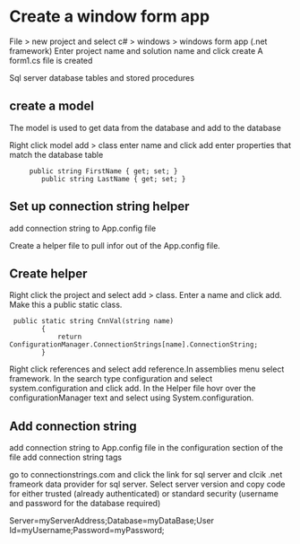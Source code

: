 Create a window form app
========================

File > new project and select c# > windows > windows form app (.net framework)
Enter project name and solution name and click create
A form1.cs file is created

Sql server database tables and stored procedures

create a model
-------------

The model is used to get data from the database and add to the database

Right click model add > class enter name and click add
enter properties that match the database table

```
     public string FirstName { get; set; }
        public string LastName { get; set; }
```
Set up connection string helper
----------------------------------

add connection string to App.config file

Create a helper file to pull infor out of the App.config file. 

Create helper
-------------
Right click the project and select add > class.  Enter a name and click add. Make this a public static class.

```
 public static string CnnVal(string name)
        {
            return ConfigurationManager.ConnectionStrings[name].ConnectionString;
        }
```
Right click references and select add reference.In assemblies menu select framework. In the search type configuration and select system.configuration and click add.  In the Helper file hovr over the configurationManager text and select using System.configuration.

Add connection string
---------------------
add connection string to App.config file in the configuration section of the file add connection string tags

go to connectionstrings.com and click the link for sql server and clcik .net frameork data provider for sql server. Select server version and copy code for either trusted (already authenticated) or standard security (username and password for the database required)

Server=myServerAddress;Database=myDataBase;User Id=myUsername;Password=myPassword;
